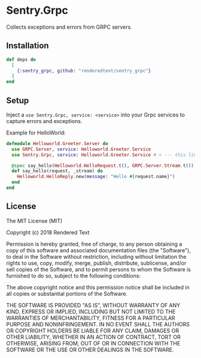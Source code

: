 # Sentry.Grpc

Collects exceptions and errors from GRPC servers.

## Installation

```elixir
def deps do
  [
    {:sentry_grpc, github: "renderedtext/sentry_grpc"}
  ]
end
```

## Setup

Inject a `use Sentry.Grpc, service: <service>` into your Grpc services to
capture errors and exceptions.

Example for HelloWorld:

``` elixir
defmodule Helloworld.Greeter.Server do
  use GRPC.Server, service: Helloworld.Greeter.Service
  use Sentry.Grpc, service: Helloworld.Greeter.Service # < --- this line

  @spec say_hello(Helloworld.HelloRequest.t(), GRPC.Server.Stream.t()) ::Helloworld.HelloReply.t()
  def say_hello(request, _stream) do
    Helloworld.HelloReply.new(message: "Hello #{request.name}")
  end
end
```

## License

The MIT License (MIT)

Copyright (c) 2018 Rendered Text

Permission is hereby granted, free of charge, to any person obtaining a copy of this software and associated documentation files (the "Software"), to deal in the Software without restriction, including without limitation the rights to use, copy, modify, merge, publish, distribute, sublicense, and/or sell copies of the Software, and to permit persons to whom the Software is furnished to do so, subject to the following conditions:

The above copyright notice and this permission notice shall be included in all copies or substantial portions of the Software.

THE SOFTWARE IS PROVIDED "AS IS", WITHOUT WARRANTY OF ANY KIND, EXPRESS OR IMPLIED, INCLUDING BUT NOT LIMITED TO THE WARRANTIES OF MERCHANTABILITY, FITNESS FOR A PARTICULAR PURPOSE AND NONINFRINGEMENT. IN NO EVENT SHALL THE AUTHORS OR COPYRIGHT HOLDERS BE LIABLE FOR ANY CLAIM, DAMAGES OR OTHER LIABILITY, WHETHER IN AN ACTION OF CONTRACT, TORT OR OTHERWISE, ARISING FROM, OUT OF OR IN CONNECTION WITH THE SOFTWARE OR THE USE OR OTHER DEALINGS IN THE SOFTWARE.
